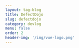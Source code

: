 ```yaml
---
layout: tag-blog
title: DefectDojo
slug: defectdojo
category: devlog
menu: false
order: 2
header-img: '/img/vue-logo.png'
---
```

